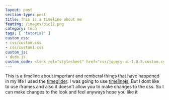 ```yaml
---
layout: post
section-type: post
title: This is a timeline about me
featimg: /images/pic12.png
category: tech
tags: [ 'tutorial' ]
custom_css:
- css/custom.css
- css/custom1.css
custom_js:
- dude.js
custom_code: <link rel="stylesheet" href="css/jquery-ui-1.8.5.custom.css" type="text/css"> <link rel="stylesheet" href="timeglider/Timeglider.css" type="text/css" media="screen" title="no title" charset="utf-8"> <link rel="stylesheet" href="docs-style.css" type="text/css" media="screen" title="no title" charset="utf-8"> <script type="text/javascript" src="https://use.typekit.com/hjz1sud.js"></script> <script type="text/javascript">try{Typekit.load();}catch(e){}</script> <script src="js/json2.js" type="text/javascript" charset="utf-8"></script> <script src="js/jquery-1.9.1.min.js" type="text/javascript" charset="utf-8"></script> <script src="js/jquery-ui-1.10.3.custom.min.js" type="text/javascript" charset="utf-8"></script> <script src="js/jquery.qtip.js" type="text/javascript" charset="utf-8"></script><script src="https://code.jquery.com/jquery-3.1.1.js" integrity="sha256-16cdPddA6VdVInumRGo6IbivbERE8p7CQR3HzTBuELA=" crossorigin="anonymous"></script>
---
```


This is a timeline about important and remberal things that have happened in my life I used the <a href="http://timeglider.com/widget/index.php">timeglider</a>. 
I was going to use <a href="https://timeline.knightlab.com">timelinejs</a>, But I dont like to use iframes and also it doesn't allow you to make changes to the css.
So I can make changes to the look and feel anyways hope you like it

<div class='page-content group'>
<div id='demo-placement' style="clear:both;margin-top:18px;"></div>



<script src="js/underscore-min.js" type="text/javascript" charset="utf-8"></script>
<script src="js/backbone-min.js" type="text/javascript" charset="utf-8"></script>
<script src="js/jquery.tmpl.js" type="text/javascript" charset="utf-8"></script>
<script src="js/ba-debug.min.js" type="text/javascript" charset="utf-8"></script>
<script src="js/ba-tinyPubSub.js" type="text/javascript" charset="utf-8"></script>
<script src="js/jquery.mousewheel.js" type="text/javascript" charset="utf-8"></script>
<script src="js/jquery.ui.ipad.js" type="text/javascript" charset="utf-8"></script>
<script src="js/globalize.js" type="text/javascript" charset="utf-8"></script>			
<script src="timeglider/TG_Date.js" type="text/javascript" charset="utf-8"></script>
<script src="timeglider/TG_Org.js" type="text/javascript" charset="utf-8"></script>
<script src="timeglider/TG_Timeline.js" type="text/javascript" charset="utf-8"></script> 
<script src="timeglider/TG_TimelineView.js" type="text/javascript" charset="utf-8"></script>
<script src="timeglider/TG_Mediator.js" type="text/javascript" charset="utf-8"></script> 
<script src="timeglider/timeglider.timeline.widget.js" type="text/javascript"></script>
<script src="timeglider/timeglider.datepicker.js" type="text/javascript"></script>
<script src="js/jquery.jscrollpane.min.js" type="text/javascript"></script>

<script>
$(function () {
var tg1 = $("#demo-placement").timeline({
"timezone":"-07:00",
"icon_folder":"timeglider/icons/",
"min_zoom":20, 
"max_zoom":52, 
"show_centerline":true,
"data_source":"json/js_history.json",
"show_footer":true,
"constrain_to_data":true,
"display_zoom_level":true
});
});
</script>

</div>
